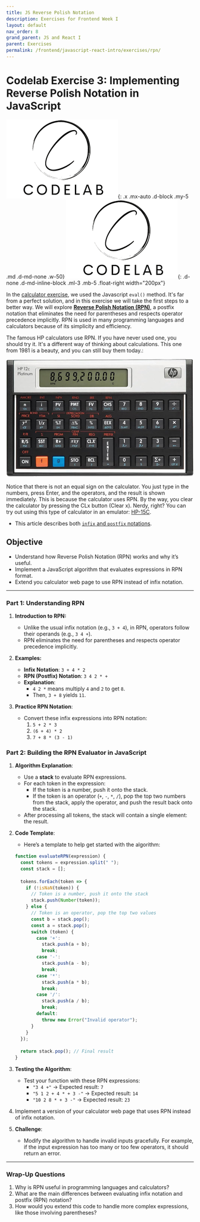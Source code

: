 ```yaml
---
title: JS Reverse Polish Notation
description: Exercises for Frontend Week I
layout: default
nav_order: 8
grand_parent: JS and React I
parent: Exercises
permalink: /frontend/javascript-react-intro/exercises/rpn/
---
```


# Codelab Exercise 3: Implementing Reverse Polish Notation in JavaScript

![Codelab](./images/codelab.png){: .x .mx-auto .d-block .my-5 .md .d-md-none .w-50}
![Codelab](./images/codelab.png){: .d-none .d-md-inline-block .ml-3 .mb-5 .float-right width="200px"}

In the [calculator exercise](./js_calculator.md), we used the Javascript `eval()` method. It's far from a perfect solution, and in this exercise we will take the first steps to a better way. We will explore **[Reverse Polish Notation (RPN)](https://en.wikipedia.org/wiki/Reverse_Polish_notation)**, a postfix notation that eliminates the need for parentheses and respects operator precedence implicitly. RPN is used in many programming languages and calculators because of its simplicity and efficiency.

The famous HP calculators use RPN. If you have never used one, you should try it. It's a different way of thinking about calculations. This one from 1981 is a beauty, and you can still buy them today.:

![HP Calculator](./images/hp_calc.jpg)

Notice that there is not an equal sign on the calculator. You just type in the numbers, press Enter, and the operators, and the result is shown immediately. This is because the calculator uses RPN. By the way, you clear the calculator by pressing the CLx button (Clear x). Nerdy, right? You can try out using this type of calculator in an emulator: [HP-15C](https://hp15c.com/web/hp15c.html).

- This article describes both [`infix` and `postfix` notations](https://www.geeksforgeeks.org/infix-postfix-prefix-notation/).

## **Objective**

- Understand how Reverse Polish Notation (RPN) works and why it’s useful.
- Implement a JavaScript algorithm that evaluates expressions in RPN format.
- Extend you calculator web page to use RPN instead of infix notation.

---

### **Part 1: Understanding RPN**

1. **Introduction to RPN:**
   - Unlike the usual infix notation (e.g., `3 + 4`), in RPN, operators follow their operands (e.g., `3 4 +`).
   - RPN eliminates the need for parentheses and respects operator precedence implicitly.

2. **Examples:**
   - **Infix Notation**: `3 + 4 * 2`
   - **RPN (Postfix) Notation**: `3 4 2 * +`
   - **Explanation**:
     - `4 2 *` means multiply `4` and `2` to get `8`.
     - Then, `3 + 8` yields `11`.

3. **Practice RPN Notation**:
   - Convert these infix expressions into RPN notation:
     1. `5 + 2 * 3`
     2. `(6 + 4) * 2`
     3. `7 + 8 * (3 - 1)`

### **Part 2: Building the RPN Evaluator in JavaScript**

1. **Algorithm Explanation**:
   - Use a **stack** to evaluate RPN expressions.
   - For each token in the expression:
     - If the token is a number, push it onto the stack.
     - If the token is an operator (`+`, `-`, `*`, `/`), pop the top two numbers from the stack, apply the operator, and push the result back onto the stack.
   - After processing all tokens, the stack will contain a single element: the result.

2. **Code Template**:
   - Here’s a template to help get started with the algorithm:

   ```javascript
   function evaluateRPN(expression) {
     const tokens = expression.split(" ");
     const stack = [];

     tokens.forEach(token => {
       if (!isNaN(token)) {
         // Token is a number, push it onto the stack
         stack.push(Number(token));
       } else {
         // Token is an operator, pop the top two values
         const b = stack.pop();
         const a = stack.pop();
         switch (token) {
           case '+':
             stack.push(a + b);
             break;
           case '-':
             stack.push(a - b);
             break;
           case '*':
             stack.push(a * b);
             break;
           case '/':
             stack.push(a / b);
             break;
           default:
             throw new Error("Invalid operator");
         }
       }
     });

     return stack.pop(); // Final result
   }
   ```

3. **Testing the Algorithm**:
   - Test your function with these RPN expressions:
     - `"3 4 +"` → Expected result: `7`
     - `"5 1 2 + 4 * + 3 -"` → Expected result: `14`
     - `"10 2 8 * + 3 -"` → Expected result: `23`

4. Implement a version of your calculator web page that uses RPN instead of infix notation.

5. **Challenge**:
   - Modify the algorithm to handle invalid inputs gracefully. For example, if the input expression has too many or too few operators, it should return an error.

---

### **Wrap-Up Questions**

1. Why is RPN useful in programming languages and calculators?
2. What are the main differences between evaluating infix notation and postfix (RPN) notation?
3. How would you extend this code to handle more complex expressions, like those involving parentheses?
